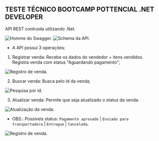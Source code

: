 ## TESTE TÉCNICO BOOTCAMP POTTENCIAL .NET DEVELOPER

API REST contruida utilizando .Net.

<img src="src/Screenshots/Swagger.png" alt="Homme do Swagger.">
<img src="src/Screenshots/Schema.png" alt="Schema da API.">

- A API possui 3 operações:
1) Registrar venda: Recebe os dados do vendedor + itens vendidos. Registra venda com status "Aguardando pagamento";
<img src="src/Screenshots/Post.png" alt="Registro de venda.">

2) Buscar venda: Busca pelo Id da venda;
<img src="src/Screenshots/searchID.png" alt="Pesquisa por id.">

3) Atualizar venda: Permite que seja atualizado o status da venda.
<img src="src/Screenshots/PutStatus.png" alt="Atualização da venda.">

* OBS.: Possíveis status: `Pagamento aprovado` | `Enviado para transportadora` | `Entregue` | `Cancelada`.

<img src="src/Screenshots/PutStatusError.png" alt="Registro de venda.">